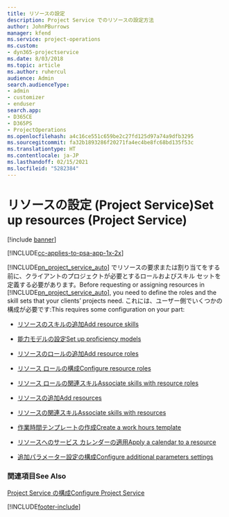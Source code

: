 ```yaml
---
title: リソースの設定
description: Project Service でのリソースの設定方法
author: JohnPBurrows
manager: kfend
ms.service: project-operations
ms.custom:
- dyn365-projectservice
ms.date: 8/03/2018
ms.topic: article
ms.author: ruhercul
audience: Admin
search.audienceType:
- admin
- customizer
- enduser
search.app:
- D365CE
- D365PS
- ProjectOperations
ms.openlocfilehash: a4c16ce551c659be2c27fd125d97a74a9dfb3295
ms.sourcegitcommit: fa32b1893286f20271fa4ec4be8fc68bd135f53c
ms.translationtype: HT
ms.contentlocale: ja-JP
ms.lasthandoff: 02/15/2021
ms.locfileid: "5282384"
---
```

# <a name="set-up-resources-project-service"></a><span data-ttu-id="ba7d2-103">リソースの設定 (Project Service)</span><span class="sxs-lookup"><span data-stu-id="ba7d2-103">Set up resources (Project Service)</span></span>

[!include [banner](../includes/psa-now-project-operations.md)]

[!INCLUDE[cc-applies-to-psa-app-1x-2x](../includes/cc-applies-to-psa-app-1x-2x.md)]

<span data-ttu-id="ba7d2-104">[!INCLUDE[pn_project_service_auto](../includes/pn-project-service-auto.md)] でリソースの要求または割り当てをする前に、クライアントのプロジェクトが必要とするロールおよびスキル セットを定義する必要があります。</span><span class="sxs-lookup"><span data-stu-id="ba7d2-104">Before requesting or assigning resources in [!INCLUDE[pn_project_service_auto](../includes/pn-project-service-auto.md)], you need to define the roles and the skill sets that your clients’ projects need.</span></span> <span data-ttu-id="ba7d2-105">これには、ユーザー側でいくつかの構成が必要です:</span><span class="sxs-lookup"><span data-stu-id="ba7d2-105">This requires some configuration on your part:</span></span>  
  
-   [<span data-ttu-id="ba7d2-106">リソースのスキルの追加</span><span class="sxs-lookup"><span data-stu-id="ba7d2-106">Add resource skills</span></span>](../psa/add-resource-skills.md)  
  
-   [<span data-ttu-id="ba7d2-107">能力モデルの設定</span><span class="sxs-lookup"><span data-stu-id="ba7d2-107">Set up proficiency models</span></span>](../psa/set-up-proficiency-models.md)  
  
-   [<span data-ttu-id="ba7d2-108">リソースのロールの追加</span><span class="sxs-lookup"><span data-stu-id="ba7d2-108">Add resource roles</span></span>](../psa/add-resource-roles.md)  
  
-   [<span data-ttu-id="ba7d2-109">リソース ロールの構成</span><span class="sxs-lookup"><span data-stu-id="ba7d2-109">Configure resource roles</span></span>](../psa/configure-resource-roles.md)  
  
-   [<span data-ttu-id="ba7d2-110">リソース ロールの関連スキル</span><span class="sxs-lookup"><span data-stu-id="ba7d2-110">Associate skills with resource roles</span></span>](../psa/associate-skills-with-resource-roles.md)  
  
-   [<span data-ttu-id="ba7d2-111">リソースの追加</span><span class="sxs-lookup"><span data-stu-id="ba7d2-111">Add resources</span></span>](../psa/add-resources.md)  
  
-   [<span data-ttu-id="ba7d2-112">リソースの関連スキル</span><span class="sxs-lookup"><span data-stu-id="ba7d2-112">Associate skills with resources</span></span>](../psa/associate-skills-with-resources.md)  
  
-   [<span data-ttu-id="ba7d2-113">作業時間テンプレートの作成</span><span class="sxs-lookup"><span data-stu-id="ba7d2-113">Create a work hours template</span></span>](../psa/create-work-hours-template.md)  
  
-   [<span data-ttu-id="ba7d2-114">リソースへのサービス カレンダーの適用</span><span class="sxs-lookup"><span data-stu-id="ba7d2-114">Apply a calendar to a resource</span></span>](../psa/apply-calendar-resource.md)  
  
-   [<span data-ttu-id="ba7d2-115">追加パラメーター設定の構成</span><span class="sxs-lookup"><span data-stu-id="ba7d2-115">Configure additional parameters settings</span></span>](../psa/configure-additional-parameters-settings.md)  
  
### <a name="see-also"></a><span data-ttu-id="ba7d2-116">関連項目</span><span class="sxs-lookup"><span data-stu-id="ba7d2-116">See Also</span></span>  
 [<span data-ttu-id="ba7d2-117">Project Service の構成</span><span class="sxs-lookup"><span data-stu-id="ba7d2-117">Configure Project Service</span></span>](../psa/configure.md)


[!INCLUDE[footer-include](../includes/footer-banner.md)]